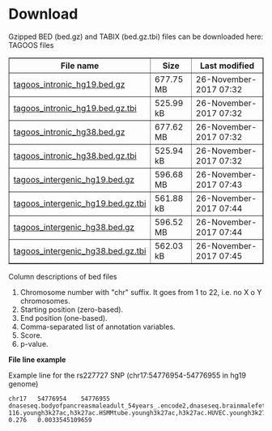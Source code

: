 # Download

Gzipped BED (bed.gz) and TABIX (bed.gz.tbi) files can be downloaded here:
TAGOOS files

<table border=1>
            
<tr>
<th>File name</th>
<th>Size</th>
<th>Last modified</th>
</tr>
<tr>
<td><a href='http://pedagogix-tagc.univ-mrs.fr/~gonzalez/tagoos/files/tagoos_intronic_hg19.bed.gz'>tagoos_intronic_hg19.bed.gz</a></td><td>677.75 MB</td><td>26-November-2017 07:32</td></tr>
<tr>
<td><a href='http://pedagogix-tagc.univ-mrs.fr/~gonzalez/tagoos/files/tagoos_intronic_hg19.bed.gz.tbi'>tagoos_intronic_hg19.bed.gz.tbi</a></td><td>525.99 kB</td><td>26-November-2017 07:32</td></tr>
<tr>
<td><a href='http://pedagogix-tagc.univ-mrs.fr/~gonzalez/tagoos/files/tagoos_intronic_hg38.bed.gz'>tagoos_intronic_hg38.bed.gz</a></td><td>677.62 MB</td><td>26-November-2017 07:32</td></tr>
<tr>
<td><a href='http://pedagogix-tagc.univ-mrs.fr/~gonzalez/tagoos/files/tagoos_intronic_hg38.bed.gz.tbi'>tagoos_intronic_hg38.bed.gz.tbi</a></td><td>525.94 kB</td><td>26-November-2017 07:32</td></tr>
<tr>
<td><a href='http://pedagogix-tagc.univ-mrs.fr/~gonzalez/tagoos/files/tagoos_intergenic_hg19.bed.gz'>tagoos_intergenic_hg19.bed.gz</a></td><td>596.68 MB</td><td>26-November-2017 07:43</td></tr>
<tr>
<td><a href='http://pedagogix-tagc.univ-mrs.fr/~gonzalez/tagoos/files/tagoos_intergenic_hg19.bed.gz.tbi'>tagoos_intergenic_hg19.bed.gz.tbi</a></td><td>561.88 kB</td><td>26-November-2017 07:44</td></tr>
<tr>
<td><a href='http://pedagogix-tagc.univ-mrs.fr/~gonzalez/tagoos/files/tagoos_intergenic_hg38.bed.gz'>tagoos_intergenic_hg38.bed.gz</a></td><td>596.52 MB</td><td>26-November-2017 07:44</td></tr>
<tr>
<td><a href='http://pedagogix-tagc.univ-mrs.fr/~gonzalez/tagoos/files/tagoos_intergenic_hg38.bed.gz.tbi'>tagoos_intergenic_hg38.bed.gz.tbi</a></td><td>562.03 kB</td><td>26-November-2017 07:45</td></tr>
</table>


Column descriptions of bed files

1. Chromosome number with "chr" suffix. It goes from 1 to 22, i.e. no X o Y chromosomes.
2. Starting position (zero-based).
3. End position (one-based).
4. Comma-separated list of annotation variables.
5. Score.
6. p-value. 

**File line example**

Example line for the rs227727 SNP (chr17:54776954-54776955 in hg19 genome)

    chr17	54776954	54776955	dnaseseq.bodyofpancreasmaleadult_54years_.encode2,dnaseseq.brainmalefetal_72days_andmalefetal_76days_.encode2,dnaseseq.dedifferentiatedamnioticfluidmesenchymalstemcell.encode2,dnaseseq.gastrocnemiusmedialismaleadult_54years_.encode2,dnaseseq.h7hesc.encode2,dnaseseq.lungfemalefetal_85days_.encode2,dnaseseq.muscleoftrunkfemalefetal_113days_.encode2,dnaseseq.placentamalefetal_85days_.encode2,eqtl.Esophagus_Muscularis.gtex,faireseq.htr8_svneo.encode2,h2afz.inducedpluripotentstemcellmaleadult_53years_originatedfromfibroblastofarm.encode2,h2az.brst_hmec.roadmap,h3f3a.neuralprogenitorcelloriginatedfromh9.encode2,h3k27ac.BI_Skeletal_Muscle.youngh3k27ac,h3k27ac.Fetal_muscle.youngh3k27ac,h3k27ac.HCC1954.youngh3k27ac,h3k27ac.HCT-116.youngh3k27ac,h3k27ac.HSMMtube.youngh3k27ac,h3k27ac.HUVEC.youngh3k27ac,h3k27ac.HeLa.youngh3k27ac,h3k27ac.UCSD_Esophagus.youngh3k27ac,h3k27ac.UCSD_Lung.youngh3k27ac,h3k27ac.esdr_cd184_endo.roadmap,h3k27ac.fat_adip_nuc.roadmap,h3k27ac.gi_rect_sm_mus.roadmap,h3k27ac.lng.roadmap,h3k27ac.rwpe2.encode2,h3k27ac.sknsh.encode2,h3k27ac.strm_chon_mrw_dr_msc.roadmap,h3k27ac.u87.youngh3k27ac,h3k27me3.skin_pen_frsk_mel_03.roadmap,h3k27me3.sknshtreatedwithalltransretinoicacid.encode2,h3k4me1.esophagusmuscularismucosafemaleadult_53years_.encode2,h3k4me1.mus_trnk_fet.roadmap,h3k4me1.spinalcordfemalefetal_108days_.encode2,h3k9me3.cd4positivehelpertcellmaleadult_37years_.encode2	0.276	0.0033545109659




